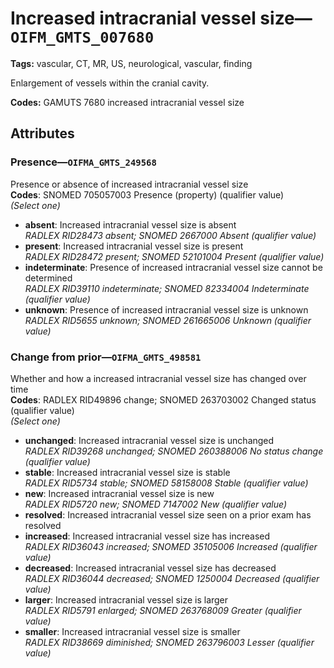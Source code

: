 # Increased intracranial vessel size—`OIFM_GMTS_007680`

**Tags:** vascular, CT, MR, US, neurological, vascular, finding

Enlargement of vessels within the cranial cavity.

**Codes:** GAMUTS 7680 increased intracranial vessel size

## Attributes

### Presence—`OIFMA_GMTS_249568`

Presence or absence of increased intracranial vessel size  
**Codes**: SNOMED 705057003 Presence (property) (qualifier value)  
*(Select one)*

- **absent**: Increased intracranial vessel size is absent  
_RADLEX RID28473 absent; SNOMED 2667000 Absent (qualifier value)_
- **present**: Increased intracranial vessel size is present  
_RADLEX RID28472 present; SNOMED 52101004 Present (qualifier value)_
- **indeterminate**: Presence of increased intracranial vessel size cannot be determined  
_RADLEX RID39110 indeterminate; SNOMED 82334004 Indeterminate (qualifier value)_
- **unknown**: Presence of increased intracranial vessel size is unknown  
_RADLEX RID5655 unknown; SNOMED 261665006 Unknown (qualifier value)_

### Change from prior—`OIFMA_GMTS_498581`

Whether and how a increased intracranial vessel size has changed over time  
**Codes**: RADLEX RID49896 change; SNOMED 263703002 Changed status (qualifier value)  
*(Select one)*

- **unchanged**: Increased intracranial vessel size is unchanged  
_RADLEX RID39268 unchanged; SNOMED 260388006 No status change (qualifier value)_
- **stable**: Increased intracranial vessel size is stable  
_RADLEX RID5734 stable; SNOMED 58158008 Stable (qualifier value)_
- **new**: Increased intracranial vessel size is new  
_RADLEX RID5720 new; SNOMED 7147002 New (qualifier value)_
- **resolved**: Increased intracranial vessel size seen on a prior exam has resolved  
- **increased**: Increased intracranial vessel size has increased  
_RADLEX RID36043 increased; SNOMED 35105006 Increased (qualifier value)_
- **decreased**: Increased intracranial vessel size has decreased  
_RADLEX RID36044 decreased; SNOMED 1250004 Decreased (qualifier value)_
- **larger**: Increased intracranial vessel size is larger  
_RADLEX RID5791 enlarged; SNOMED 263768009 Greater (qualifier value)_
- **smaller**: Increased intracranial vessel size is smaller  
_RADLEX RID38669 diminished; SNOMED 263796003 Lesser (qualifier value)_